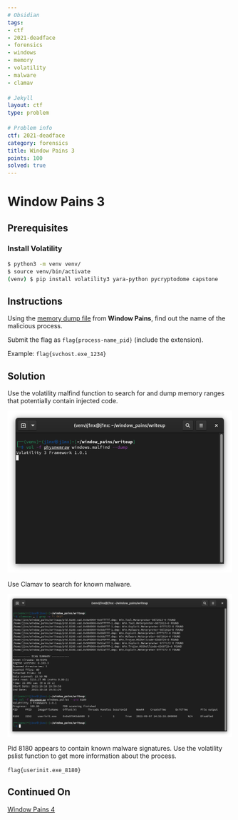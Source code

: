 ```yaml
---
# Obsidian
tags:
- ctf
- 2021-deadface
- forensics
- windows
- memory
- volatility
- malware
- clamav

# Jekyll
layout: ctf
type: problem

# Problem info
ctf: 2021-deadface
category: forensics
title: Window Pains 3
points: 100
solved: true
---
```


# Window Pains 3

## Prerequisites

### Install Volatility
```bash
$ python3 -m venv venv/
$ source venv/bin/activate
(venv) $ pip install volatility3 yara-python pycryptodome capstone
```

## Instructions

Using the [memory dump file](#) from **Window Pains**, find out the name of the malicious process.

Submit the flag as `flag{process-name_pid}` (include the extension).

Example: `flag{svchost.exe_1234}`

## Solution

Use the volatility malfind function to search for and dump memory ranges that potentially contain injected code. 

![](attachments/Pasted%20image%2020211018165027.png)

Use Clamav to search for known malware.

![](attachments/Pasted%20image%2020211018165330.png)

Pid 8180 appears to contain known malware signatures. Use the volatility pslist function to get more information about the process.

`flag{userinit.exe_8180}`

## Continued On

[Window Pains 4](Window%20Pains%204)

